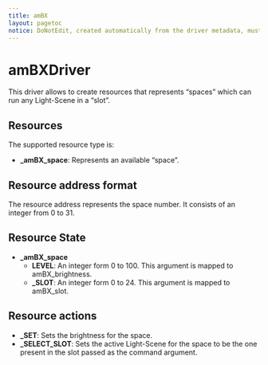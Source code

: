 ```yaml
---
title: amBX
layout: pagetoc
notice: DoNotEdit, created automatically from the driver metadata, must be updated on the driver itself
---
```

# amBXDriver

This driver allows to create resources that represents “spaces” which can run any Light-Scene in a “slot”.   


## Resources

The supported resource type is:

 + **\_amBX\_space**: Represents an available “space”.


## Resource address format

The resource address represents the space number. It consists of an integer from 0 to 31.  

## Resource State

 + **\_amBX\_space**
   - **LEVEL**: An integer form 0 to 100. This argument is mapped to amBX\_brightness. 
   - **\_SLOT**: An integer form 0 to 24. This argument is mapped to amBX\_slot.


## Resource actions

 + **\_SET**: Sets the brightness for the space. 
 + **\_SELECT\_SLOT**: Sets the active Light-Scene for the space to be the one present in the slot passed as the command argument. 

